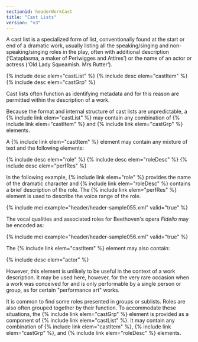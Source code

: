 ```yaml
---
sectionid: headerWorkCast
title: "Cast Lists"
version: "v3"
---
```


A cast list is a specialized form of list, conventionally found at the start or end of a dramatic work, usually listing all the speaking/singing and non-speaking/singing roles in the play, often with additional description (‘Cataplasma, a maker of Periwigges and Attires’) or the name of an actor or actress (‘Old Lady Squeamish. Mrs Rutter’).

{% include desc elem="castList" %} 
{% include desc elem="castItem" %} 
{% include desc elem="castGrp" %} 

Cast lists often function as identifying metadata and for this reason are permitted within the description of a work.

Because the format and internal structure of cast lists are unpredictable, a {% include link elem="castList" %} may contain any combination of {% include link elem="castItem" %} and {% include link elem="castGrp" %} elements.

A {% include link elem="castItem" %} element may contain any mixture of text and the following elements:

{% include desc elem="role" %} 
{% include desc elem="roleDesc" %} 
{% include desc elem="perfRes" %} 

In the following example, {% include link elem="role" %} provides the name of the dramatic character and {% include link elem="roleDesc" %} contains a brief description of the role. The {% include link elem="perfRes" %} element is used to describe the voice range of the role.

{% include mei example="header/header-sample055.xml" valid="true" %}

The vocal qualities and associated roles for Beethoven's opera *Fidelio* may be encoded as:

{% include mei example="header/header-sample056.xml" valid="true" %}

The {% include link elem="castItem" %} element may also contain:

{% include desc elem="actor" %} 

However, this element is unlikely to be useful in the context of a work description. It may be used here, however, for the very rare occasion when a work was conceived for and is only performable by a single person or group, as for certain "performance art" works.

It is common to find some roles presented in groups or sublists. Roles are also often grouped together by their function. To accommodate these situations, the {% include link elem="castGrp" %} element is provided as a component of {% include link elem="castList" %}. It may contain any combination of {% include link elem="castItem" %}, {% include link elem="castGrp" %}, and {% include link elem="roleDesc" %} elements.
